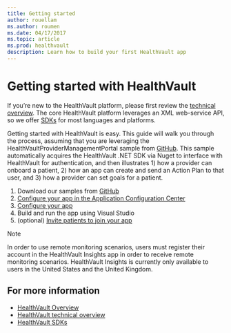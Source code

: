 ```yaml
---
title: Getting started 
author: rouellam
ms.author: roumen
ms.date: 04/17/2017
ms.topic: article
ms.prod: healthvault
description: Learn how to build your first HealthVault app
---
```


Getting started with HealthVault
===============

If you’re new to the HealthVault platform, please first review the [technical overview](https://go.microsoft.com/fwlink/?linkid=839408). The core HealthVault platform leverages an XML web-service API, so we offer [SDKs](/healthvault/#pivot=sdkstools) for most languages and platforms.

Getting started with HealthVault is easy. This guide will walk you through the process, assuming that you are leveraging the HealthVaultProviderManagementPortal sample from [GitHub](https://go.microsoft.com/fwlink/?linkid=839405). This sample automatically acquires the HealthVault .NET SDK via Nuget to interface with HealthVault for authentication, and then illustrates 1) how a provider can onboard a patient, 2) how an app can create and send an Action Plan to that user, and 3) how a provider can set goals for a patient.

1. Download our samples from [GitHub](https://go.microsoft.com/fwlink/?linkid=839405)
2. [Configure your app in the Application Configuration Center](/healthvault/getting-started/configuring-new-app-acc)
3. [Configure your app](/healthvault/getting-started/update-app-configurations)
4. Build and run the app using Visual Studio
5. (optional) [Invite patients to join your app](/healthvault/getting-started/invite-patients)

> [!NOTE]
> In order to use remote monitoring scenarios, users must register their account in the HealthVault Insights app in order to receive remote monitoring scenarios. HealthVault Insights is currently only available to users in the United States and the United Kingdom.


For more information
--------------------

-   [HealthVault Overview](https://www.healthvault.com/us/en)
-   [HealthVault technical overview](https://go.microsoft.com/fwlink/?linkid=839408)
-   [HealthVault SDKs](https://go.microsoft.com/fwlink/?linkid=839410)


